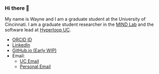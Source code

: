 ### Hi there 👋

My name is Wayne and I am a graduate student at the University of Cincinnati.
I am a graduate student researcher in the [MIND Lab](https://eecs.ceas.uc.edu/MIND) and the software lead at [Hyperloop UC](https://www.hyperloopuc.com/).

- [ORCID ID](https://orcid.org/0000-0003-1516-5898)
- [LinkedIn](https://www.linkedin.com/in/wayne-stegner/)
- [GitHub.io (Early WIP)](https://stegnerw.github.io/)
- Email:
  - [UC Email](mailto:stegnewe@mail.uc.edu)
  - [Personal Email](mailto:wayne.stegner@protonmail.com)
